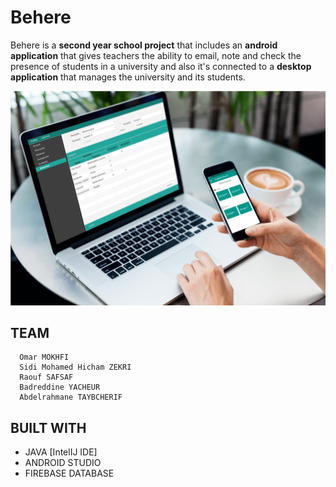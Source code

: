 # Behere
Behere is a **second year school project** that includes an **android application** that gives teachers the ability to email, note and check the presence of students in a university and also it's connected to a **desktop application** that manages the university and its students.

![Application Preview](/behere.png)

##  TEAM
      Omar MOKHFI
      Sidi Mohamed Hicham ZEKRI
      Raouf SAFSAF
      Badreddine YACHEUR
      Abdelrahmane TAYBCHERIF

## BUILT WITH
  - JAVA [IntelIJ IDE]
  - ANDROID STUDIO
  - FIREBASE DATABASE

